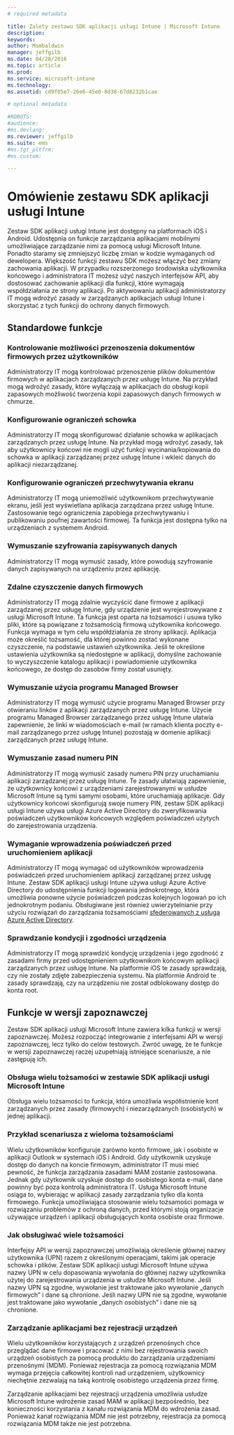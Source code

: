 ```yaml
---
# required metadata

title: Zalety zestawu SDK aplikacji usługi Intune | Microsoft Intune
description:
keywords:
author: Msmbaldwin
manager: jeffgilb
ms.date: 04/28/2016
ms.topic: article
ms.prod:
ms.service: microsoft-intune
ms.technology:
ms.assetid: cd9f05e7-26e6-45e0-8d38-67d8232b1cae

# optional metadata

#ROBOTS:
#audience:
#ms.devlang:
ms.reviewer: jeffgilb
ms.suite: ems
#ms.tgt_pltfrm:
#ms.custom:

---
```


# Omówienie zestawu SDK aplikacji usługi Intune
Zestaw SDK aplikacji usługi Intune jest dostępny na platformach iOS i Android. Udostępnia on funkcje zarządzania aplikacjami mobilnymi umożliwiające zarządzanie nimi za pomocą usługi Microsoft Intune. Ponadto staramy się zmniejszyć liczbę zmian w kodzie wymaganych od dewelopera. Większość funkcji zestawu SDK możesz włączyć bez zmiany zachowania aplikacji. W przypadku rozszerzonego środowiska użytkownika końcowego i administratora IT możesz użyć naszych interfejsów API, aby dostosować zachowanie aplikacji dla funkcji, które wymagają współdziałania ze strony aplikacji. 
Po aktywowaniu aplikacji administratorzy IT mogą wdrożyć zasady w zarządzanych aplikacjach usługi Intune i skorzystać z tych funkcji do ochrony danych firmowych.

## Standardowe funkcje

### Kontrolowanie możliwości przenoszenia dokumentów firmowych przez użytkowników
Administratorzy IT mogą kontrolować przenoszenie plików dokumentów firmowych w aplikacjach zarządzanych przez usługę Intune. Na przykład mogą wdrożyć zasady, które wyłączają w aplikacjach do obsługi kopii zapasowych możliwość tworzenia kopii zapasowych danych firmowych w chmurze.

### Konfigurowanie ograniczeń schowka
Administratorzy IT mogą skonfigurować działanie schowka w aplikacjach zarządzanych przez usługę Intune. Na przykład mogą wdrożyć zasady, tak aby użytkownicy końcowi nie mogli użyć funkcji wycinania/kopiowania do schowka w aplikacji zarządzanej przez usługę Intune i wkleić danych do aplikacji niezarządzanej.

### Konfigurowanie ograniczeń przechwytywania ekranu
Administratorzy IT mogą uniemożliwić użytkownikom przechwytywanie ekranu, jeśli jest wyświetlana aplikacja zarządzana przez usługę Intune. Zastosowanie tego ograniczenia zapobiega przechwytywaniu i publikowaniu poufnej zawartości firmowej. Ta funkcja jest dostępna tylko na urządzeniach z systemem Android.

### Wymuszanie szyfrowania zapisywanych danych
Administratorzy IT mogą wymusić zasady, które powodują szyfrowanie danych zapisywanych na urządzeniu przez aplikację.

### Zdalne czyszczenie danych firmowych
Administratorzy IT mogą zdalnie wyczyścić dane firmowe z aplikacji zarządzanej przez usługę Intune, gdy urządzenie jest wyrejestrowywane z usługi Microsoft Intune. Ta funkcja jest oparta na tożsamości i usuwa tylko pliki, które są powiązane z tożsamością firmową użytkownika końcowego. Funkcja wymaga w tym celu współdziałania ze strony aplikacji. Aplikacja może określić tożsamość, dla której powinno zostać wykonane czyszczenie, na podstawie ustawień użytkownika. Jeśli te określone ustawienia użytkownika są niedostępne w aplikacji, domyślne zachowanie to wyczyszczenie katalogu aplikacji i powiadomienie użytkownika końcowego, że dostęp do zasobów firmy został usunięty.

### Wymuszanie użycia programu Managed Browser
Administratorzy IT mogą wymusić użycie programu Managed Browser przy otwieraniu linków z aplikacji zarządzanych przez usługę Intune. Użycie programu Managed Browser zarządzanego przez usługę Intune ułatwia zapewnienie, że linki w wiadomościach e-mail (w ramach klienta poczty e-mail zarządzanego przez usługę Intune) pozostają w domenie aplikacji zarządzanych przez usługę Intune.

### Wymuszanie zasad numeru PIN
Administratorzy IT mogą wymusić zasady numeru PIN przy uruchamianiu aplikacji zarządzanej przez usługę Intune. Te zasady ułatwiają zapewnienie, że użytkownicy końcowi z urządzeniami zarejestrowanymi w usłudze Microsoft Intune są tymi samymi osobami, które uruchamiają aplikacje. Gdy użytkownicy końcowi skonfigurują swoje numery PIN, zestaw SDK aplikacji usługi Intune używa usługi Azure Active Directory do zweryfikowania poświadczeń użytkowników końcowych względem poświadczeń użytych do zarejestrowania urządzenia.

### Wymaganie wprowadzenia poświadczeń przed uruchomieniem aplikacji
Administratorzy IT mogą wymagać od użytkowników wprowadzenia poświadczeń przed uruchomieniem aplikacji zarządzanej przez usługę Intune. Zestaw SDK aplikacji usługi Intune używa usługi Azure Active Directory do udostępnienia funkcji logowania jednokrotnego, która umożliwia ponowne użycie poświadczeń podczas kolejnych logowań po ich jednokrotnym podaniu. Obsługiwane jest również uwierzytelnianie przy użyciu rozwiązań do zarządzania tożsamościami [sfederowanych z usługą Azure Active Directory](https://msdn.microsoft.com/library/azure/jj679342.aspx).

### Sprawdzanie kondycji i zgodności urządzenia
Administratorzy IT mogą sprawdzić kondycję urządzenia i jego zgodność z zasadami firmy przed udostępnieniem użytkownikom końcowym aplikacji zarządzanych przez usługę Intune. Na platformie iOS te zasady sprawdzają, czy nie zostały zdjęte zabezpieczenia systemu. Na platformie Android te zasady sprawdzają, czy na urządzeniu nie został odblokowany dostęp do konta root.

## Funkcje w wersji zapoznawczej
Zestaw SDK aplikacji usługi Microsoft Intune zawiera kilka funkcji w wersji zapoznawczej. Możesz rozpocząć integrowanie z interfejsami API w wersji zapoznawczej, lecz tylko do celów testowych. Zwróć uwagę, że te funkcje w wersji zapoznawczej raczej uzupełniają istniejące scenariusze, a nie zastępują ich.

### Obsługa wielu tożsamości w zestawie SDK aplikacji usługi Microsoft Intune
Obsługa wielu tożsamości to funkcja, która umożliwia współistnienie kont zarządzanych przez zasady (firmowych) i niezarządzanych (osobistych) w jednej aplikacji.

### Przykład scenariusza z wieloma tożsamościami
Wielu użytkowników konfiguruje zarówno konto firmowe, jak i osobiste w aplikacji Outlook w systemach iOS i Android. Gdy użytkownik uzyskuje dostęp do danych na koncie firmowym, administrator IT musi mieć pewność, że funkcja zarządzania zasadami MAM zostanie zastosowana. Jednak gdy użytkownik uzyskuje dostęp do osobistego konta e-mail, dane powinny być poza kontrolą administratora IT. Usługa Microsoft Intune osiąga to, wybierając w aplikacji zasady zarządzania tylko dla konta firmowego. Funkcja umożliwiająca stosowanie wielu tożsamości pomaga w rozwiązaniu problemów z ochroną danych, przed którymi stoją organizacje używające urządzeń i aplikacji obsługujących konta osobiste oraz firmowe.

### Jak obsługiwać wiele tożsamości
Interfejsy API w wersji zapoznawczej umożliwiają określenie głównej nazwy użytkownika (UPN) razem z określonymi operacjami, takimi jak operacje schowka i plików. Zestaw SDK aplikacji usługi Microsoft Intune używa nazwy UPN w celu dopasowania wywołania do głównej nazwy użytkownika użytej do zarejestrowania urządzenia w usłudze Microsoft Intune. Jeśli nazwy UPN są zgodne, wywołanie jest traktowane jako wywołanie „danych firmowych” i dane są chronione. Jeśli nazwy UPN nie są zgodne, wywołanie jest traktowane jako wywołanie „danych osobistych” i dane nie są chronione.

### Zarządzanie aplikacjami bez rejestracji urządzeń
Wielu użytkowników korzystających z urządzeń przenośnych chce przeglądać dane firmowe i pracować z nimi bez rejestrowania swoich urządzeń osobistych za pomocą produktu do zarządzania urządzeniami przenośnymi (MDM). Ponieważ rejestracja za pomocą rozwiązania MDM wymaga przejęcia całkowitej kontroli nad urządzeniem, użytkownicy niechętnie zezwalają na taką kontrolę osobistego urządzenia przez firmę.

Zarządzanie aplikacjami bez rejestracji urządzenia umożliwia usłudze Microsoft Intune wdrożenie zasad MAM w aplikacji bezpośrednio, bez konieczności korzystania z kanału rozwiązania MDM do wdrożenia zasad. Ponieważ kanał rozwiązania MDM nie jest potrzebny, rejestracja za pomocą rozwiązania MDM także nie jest potrzebna.



<!--HONumber=May16_HO2-->


